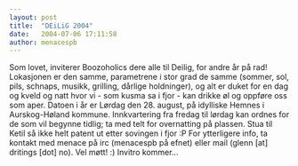 ```yaml
---
layout: post
title:  "DEiLiG 2004"
date:   2004-07-06 17:11:58
author: menacespb
---
```

Som lovet, inviterer Boozoholics dere alle til Deilig, for andre år på
rad! Lokasjonen er den samme, parametrene i stor grad de samme (sommer,
sol, pils, schnaps, musikk, grilling, dårlige holdninger), og alt er
duket for en dag og kveld og natt hvor vi - som kusma sa i fjor - kan
drikke øl og oppføre oss som aper. Datoen i år er Lørdag den 28. august,
på idylliske Hemnes i Aurskog-Høland kommune. Innkvartering fra fredag
til lørdag kan ordnes for de som vil begynne tidlig; ta med telt for
overnatting på plassen. Stua til Ketil så ikke helt patent ut etter
sovingen i fjor :P For ytterligere info, ta kontakt med menace på irc
(menacespb på efnet) eller mail (glenn \[at\] dritings \[dot\] no). Vel
møtt! :) Invitro kommer...

